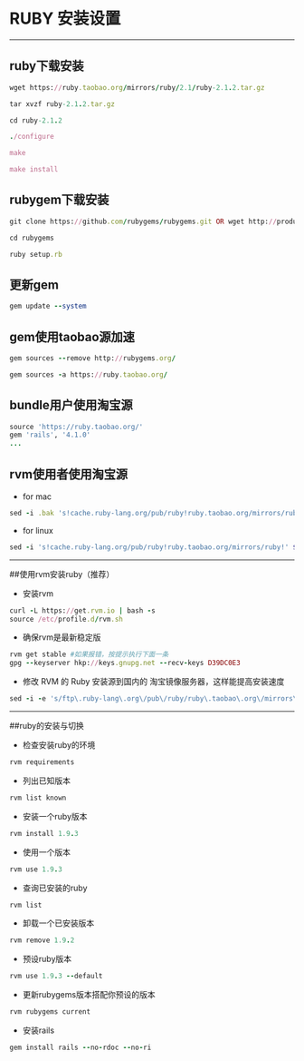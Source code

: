 # RUBY 安装设置 
---

## ruby下载安装 ##

```ruby
wget https://ruby.taobao.org/mirrors/ruby/2.1/ruby-2.1.2.tar.gz

tar xvzf ruby-2.1.2.tar.gz

cd ruby-2.1.2

./configure

make

make install
```

## rubygem下载安装 ##

```ruby
git clone https://github.com/rubygems/rubygems.git OR wget http://production.cf.rubygems.org/rubygems/rubygems-2.3.0.tgz

cd rubygems

ruby setup.rb 
```

## 更新gem ##

```ruby
gem update --system
```

## gem使用taobao源加速 ##

```ruby
gem sources --remove http://rubygems.org/

gem sources -a https://ruby.taobao.org/
```

## bundle用户使用淘宝源 ##

```ruby
source 'https://ruby.taobao.org/'
gem 'rails', '4.1.0'
...
```

## rvm使用者使用淘宝源 ##

- for mac

```ruby
sed -i .bak 's!cache.ruby-lang.org/pub/ruby!ruby.taobao.org/mirrors/ruby!' $rvm_path/config/db
```

- for linux

```ruby
sed -i 's!cache.ruby-lang.org/pub/ruby!ruby.taobao.org/mirrors/ruby!' $rvm_path/config/db
```
---
##使用rvm安装ruby（推荐）

- 安装rvm

```ruby
curl -L https://get.rvm.io | bash -s
source /etc/profile.d/rvm.sh
```

- 确保rvm是最新稳定版

```ruby
rvm get stable #如果报错，按提示执行下面一条
gpg --keyserver hkp://keys.gnupg.net --recv-keys D39DC0E3
```

- 修改 RVM 的 Ruby 安装源到国内的 淘宝镜像服务器，这样能提高安装速度

```ruby
sed -i -e 's/ftp\.ruby-lang\.org\/pub\/ruby/ruby\.taobao\.org\/mirrors\/ruby/g' ~/.rvm/config/db
```
---
##ruby的安装与切换
- 检查安装ruby的环境

```ruby
rvm requirements
```
- 列出已知版本

```ruby
rvm list known
```

- 安装一个ruby版本

```ruby
rvm install 1.9.3
```

- 使用一个版本

```ruby
rvm use 1.9.3
```

- 查询已安装的ruby

```ruby
rvm list
```

- 卸载一个已安装版本

```ruby
rvm remove 1.9.2
```

- 预设ruby版本

```ruby
rvm use 1.9.3 --default
```

- 更新rubygems版本搭配你预设的版本

```ruby
rvm rubygems current
```

- 安装rails

```ruby
gem install rails --no-rdoc --no-ri
```

